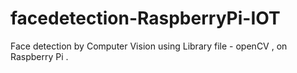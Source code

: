 # facedetection-RaspberryPi-IOT
Face detection by Computer Vision using Library file - openCV , on Raspberry Pi  . 
